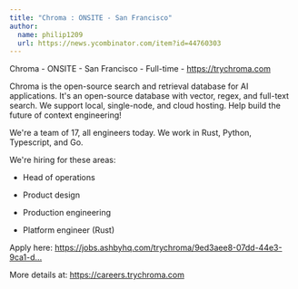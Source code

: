```yaml
---
title: "Chroma : ONSITE - San Francisco"
author:
  name: philip1209
  url: https://news.ycombinator.com/item?id=44760303
---
```

Chroma - ONSITE - San Francisco - Full-time - <a href="https:&#x2F;&#x2F;trychroma.com" rel="nofollow">https:&#x2F;&#x2F;trychroma.com</a>

Chroma is the open-source search and retrieval database for AI applications.
It&#x27;s an open-source database with vector, regex, and full-text search. We support local, single-node, and cloud hosting. Help build the future of context engineering!

We&#x27;re a team of 17, all engineers today. We work in Rust, Python, Typescript, and Go.

We&#x27;re hiring for these areas:

- Head of operations

- Product design

- Production engineering

- Platform engineer (Rust)

Apply here: <a href="https:&#x2F;&#x2F;jobs.ashbyhq.com&#x2F;trychroma&#x2F;9ed3aee8-07dd-44e3-9ca1-dd1a3020fb6f?utm_source=xmKJgJQWpY" rel="nofollow">https:&#x2F;&#x2F;jobs.ashbyhq.com&#x2F;trychroma&#x2F;9ed3aee8-07dd-44e3-9ca1-d...</a>

More details at: <a href="https:&#x2F;&#x2F;careers.trychroma.com" rel="nofollow">https:&#x2F;&#x2F;careers.trychroma.com</a>
<JobApplication />
